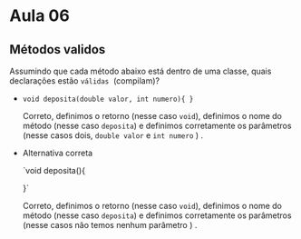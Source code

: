 # Aula 06

## **Métodos validos**

Assumindo que cada método abaixo está dentro de uma classe, quais declarações estão `válidas`  (compilam)?

- `void deposita(double valor, int numero){
}`
    
    Correto, definimos o retorno (nesse caso `void`), definimos o nome do método (nesse caso `deposita`) e definimos corretamente os parâmetros (nesse casos dois, `double valor` e `int numero` ) .
    
- Alternativa correta
    
    `void deposita(){
    
    }`
    
    Correto, definimos o retorno (nesse caso `void`), definimos o nome do método (nesse caso `deposita`) e definimos corretamente os parâmetros (nesse casos não temos nenhum parâmetro ) .